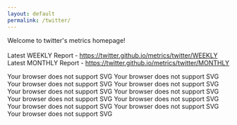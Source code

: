 ```yaml
---
layout: default
permalink: /twitter/
---
```

Welcome to twitter's metrics homepage!
<br><br>
Latest WEEKLY Report - <a href="https://twitter.github.io/metrics/twitter/WEEKLY">https://twitter.github.io/metrics/twitter/WEEKLY</a>
<br>
Latest MONTHLY Report - <a href="https://twitter.github.io/metrics/twitter/MONTHLY">https://twitter.github.io/metrics/twitter/MONTHLY</a>
<br>

<object type="image/svg+xml" data="{{ site.url }}{{ site.baseurl }}/graphs/twitter/watchers.svg">
	Your browser does not support SVG
</object>
<object type="image/svg+xml" data="{{ site.url }}{{ site.baseurl }}/graphs/twitter/no_of_repos.svg">
	Your browser does not support SVG
</object>
<object type="image/svg+xml" data="{{ site.url }}{{ site.baseurl }}/graphs/twitter/issues.svg">
	Your browser does not support SVG
</object>
<object type="image/svg+xml" data="{{ site.url }}{{ site.baseurl }}/graphs/twitter/openIssues.svg">
	Your browser does not support SVG
</object>
<object type="image/svg+xml" data="{{ site.url }}{{ site.baseurl }}/graphs/twitter/pullRequests.svg">
	Your browser does not support SVG
</object>
<object type="image/svg+xml" data="{{ site.url }}{{ site.baseurl }}/graphs/twitter/mergedPullRequests.svg">
	Your browser does not support SVG
</object>
<object type="image/svg+xml" data="{{ site.url }}{{ site.baseurl }}/graphs/twitter/closedIssues.svg">
	Your browser does not support SVG
</object>
<object type="image/svg+xml" data="{{ site.url }}{{ site.baseurl }}/graphs/twitter/closedPullRequests.svg">
	Your browser does not support SVG
</object>
<object type="image/svg+xml" data="{{ site.url }}{{ site.baseurl }}/graphs/twitter/forkCount.svg">
	Your browser does not support SVG
</object>
<object type="image/svg+xml" data="{{ site.url }}{{ site.baseurl }}/graphs/twitter/stargazers.svg">
	Your browser does not support SVG
</object>
<object type="image/svg+xml" data="{{ site.url }}{{ site.baseurl }}/graphs/twitter/openPullRequests.svg">
	Your browser does not support SVG
</object>

